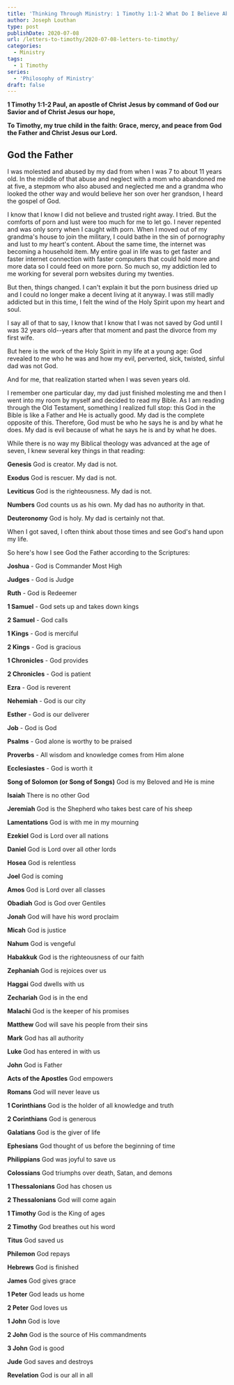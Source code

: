 ```yaml
---
title: 'Thinking Through Ministry: 1 Timothy 1:1-2 What Do I Believe About God? [Part 3]'
author: Joseph Louthan
type: post
publishDate: 2020-07-08
url: /letters-to-timothy/2020-07-08-letters-to-timothy/
categories:
  - Ministry
tags:
  - 1 Timothy
series:
  - 'Philosophy of Ministry'
draft: false
---
```


**1 Timothy 1:1-2 Paul, an apostle of Christ Jesus by command of God our Savior and of Christ Jesus our hope,**

**To Timothy, my true child in the faith: Grace, mercy, and peace from God the Father and Christ Jesus our Lord.**

## God the Father

I was molested and abused by my dad from when I was 7 to about 11 years old. In the middle of that abuse and neglect with a mom who abandoned me at five, a stepmom who also abused and neglected me and a grandma who looked the other way and would believe her son over her grandson, I heard the gospel of God.

I know that I know I did not believe and trusted right away. I tried. But the comforts of porn and lust were too much for me to let go. I never repented and was only sorry when I caught with porn.  When I moved out of my grandma's house to join the military, I could bathe in the sin of pornography and lust to my heart's content. About the same time, the internet was becoming a household item. My entire goal in life was to get faster and faster internet connection with faster computers that could hold more and more data so I could feed on more porn.  So much so, my addiction led to me working for several porn websites during my twenties.

But then, things changed. I can't explain it but the porn business dried up and I could no longer make a decent living at it anyway. I was still madly addicted but in this time, I felt the wind of the Holy Spirit upon my heart and soul.

I say all of that to say, I know that I know that I was not saved by God until I was 32 years old--years after that moment and past the divorce from my first wife.

But here is the work of the Holy Spirit in my life at a young age: God revealed to me who he was and how my evil, perverted, sick, twisted, sinful dad was not God.

And for me, that realization started when I was seven years old.

I remember one particular day, my dad just finished molesting me and then I went into my room by myself and decided to read my Bible. As I am reading through the Old Testament, something I realized full stop: this God in the Bible is like a Father and He is actually good. My dad is the complete opposite of this. Therefore, God must be who he says he is and by what he does. My dad is evil because of what he says he is and by what he does.

While there is no way my Biblical theology was advanced at the age of seven, I knew several key things in that reading:

**Genesis** God is creator. My dad is not.

**Exodus** God is rescuer. My dad is not.

**Leviticus** God is the righteousness. My dad is not.

**Numbers** God counts us as his own. My dad has no authority in that.

**Deuteronomy** God is holy. My dad is certainly not that.

When I got saved, I often think about those times and see God's hand upon my life.

So here's how I see God the Father according to the Scriptures:

**Joshua** - God is Commander Most High

**Judges** - God is Judge

**Ruth** - God is Redeemer

**1 Samuel** - God sets up and takes down kings

**2 Samuel** - God calls

**1 Kings** - God is merciful

**2 Kings** - God is gracious

**1 Chronicles** - God provides

**2 Chronicles** - God is patient

**Ezra** - God is reverent 

**Nehemiah** - God is our city

**Esther** - God is our deliverer

**Job** - God is God

**Psalms** - God alone is worthy to be praised

**Proverbs** - All wisdom and knowledge comes from Him alone

**Ecclesiastes** - God is worth it 

**Song of Solomon (or Song of Songs)** God is my Beloved and He is mine

**Isaiah** There is no other God

**Jeremiah** God is the Shepherd who takes best care of his sheep

**Lamentations** God is with me in my mourning

**Ezekiel** God is Lord over all nations

**Daniel** God is Lord over all other lords

**Hosea** God is relentless

**Joel** God is coming

**Amos** God is Lord over all classes

**Obadiah** God is God over Gentiles

**Jonah** God will have his word proclaim

**Micah** God is justice

**Nahum** God is vengeful

**Habakkuk** God is the righteousness of our faith

**Zephaniah** God is rejoices over us

**Haggai** God dwells with us

**Zechariah** God is in the end

**Malachi** God is the keeper of his promises

**Matthew** God will save his people from their sins

**Mark** God has all authority

**Luke** God has entered in with us

**John** God is Father

**Acts of the Apostles** God empowers

**Romans** God will never leave us

**1 Corinthians** God is the holder of all knowledge and truth

**2 Corinthians** God is generous

**Galatians** God is the giver of life

**Ephesians** God thought of us before the beginning of time

**Philippians** God was joyful to save us

**Colossians** God triumphs over death, Satan, and demons

**1 Thessalonians** God has chosen us

**2 Thessalonians** God will come again

**1 Timothy** God is the King of ages

**2 Timothy** God breathes out his word

**Titus** God saved us

**Philemon** God repays 

**Hebrews** God is finished

**James** God gives grace

**1 Peter** God leads us home

**2 Peter** God loves us

**1 John** God is love

**2 John** God is the source of His commandments

**3 John** God is good

**Jude** God saves and destroys

**Revelation** God is our all in all

